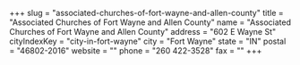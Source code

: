 +++
slug = "associated-churches-of-fort-wayne-and-allen-county"
title = "Associated Churches of Fort Wayne and Allen County"
name = "Associated Churches of Fort Wayne and Allen County"
address = "602 E Wayne St"
cityIndexKey = "city-in-fort-wayne"
city = "Fort Wayne"
state = "IN"
postal = "46802-2016"
website = ""
phone = "260 422-3528"
fax = ""
+++
